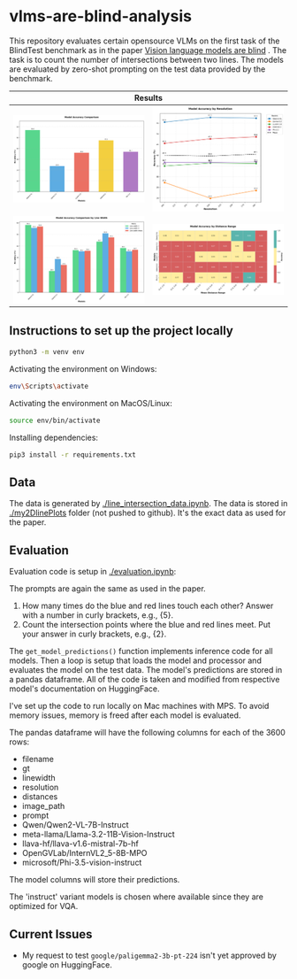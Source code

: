 # vlms-are-blind-analysis
This repository evaluates certain opensource VLMs on the first task of the BlindTest benchmark as in the paper [Vision language models are blind](https://arxiv.org/abs/2407.06581) . The task is to count the number of intersections between two lines. The models are evaluated by zero-shot prompting on the test data provided by the benchmark.

<table class="image-table">
  <thead>
    <tr>
      <th colspan="2">Results</th>
    </tr>
  </thead>
  <tbody>
    <tr>
      <td><img src="results/overall_accuracy.png" alt="Image 1"></td>
      <td><img src="results/accuracy_by_resolution.png" alt="Image 2"></td>
    </tr>
    <tr>
      <td><img src="results/accuracy_by_linewidth.png" alt="Image 3"></td>
      <td><img src="results/accuracy_by_distance.png" alt="Image 4"></td>
    </tr>
  </tbody>
</table>

## Instructions to set up the project locally
```bash
python3 -m venv env
```
Activating the environment on Windows:
```bash
env\Scripts\activate
```
Activating the environment on MacOS/Linux:
```bash
source env/bin/activate
```
Installing dependencies:
```bash
pip3 install -r requirements.txt
```

## Data
The data is generated by [./line_intersection_data.ipynb](./line_intersection_data.ipynb). The data is stored in [./my2DlinePlots](./my2DlinePlots) folder (not pushed to github). It's the exact data as used for the paper.

## Evaluation
Evaluation code is setup in [./evaluation.ipynb](./evaluation.ipynb):

The prompts are again the same as used in the paper.
1. How many times do the blue and red lines touch each other? Answer with a number in curly brackets, e.g., {5}.
2. Count the intersection points where the blue and red lines meet. Put your answer in curly brackets, e.g., {2}.

The `get_model_predictions()` function implements inference code for all models. Then a loop is setup that loads the model and processor and evaluates the model on the test data. The model's predictions are stored in a pandas dataframe. All of the code is taken and modified from respective model's documentation on HuggingFace.

I've set up the code to run locally on Mac machines with MPS. To avoid memory issues, memory is freed after each model is evaluated.

The pandas dataframe will have the following columns for each of the 3600 rows:
- filename	
- gt
- linewidth
- resolution
- distances	
- image_path
- prompt
- Qwen/Qwen2-VL-7B-Instruct
- meta-llama/Llama-3.2-11B-Vision-Instruct
- llava-hf/llava-v1.6-mistral-7b-hf
- OpenGVLab/InternVL2_5-8B-MPO
- microsoft/Phi-3.5-vision-instruct

The model columns will store their predictions.

The 'instruct' variant models is chosen where available since they are optimized for VQA.

## Current Issues
- My request to test `google/paligemma2-3b-pt-224` isn't yet approved by google on HuggingFace.
